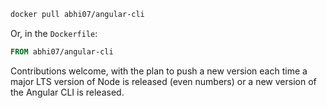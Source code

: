 
```bash
docker pull abhi07/angular-cli
```

Or, in the `Dockerfile`:

```Dockerfile
FROM abhi07/angular-cli
```

Contributions welcome, with the plan to push a new version each time a major LTS version of Node is released (even numbers) or a new version of the Angular CLI is released.
